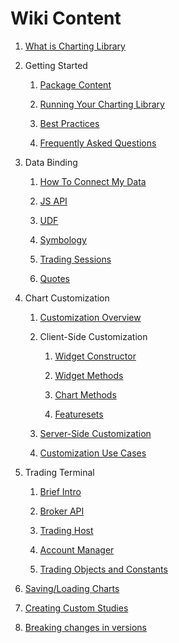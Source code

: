 # Wiki Content

1. [What is Charting Library](Home.md)

1. Getting Started
    1. [Package Content](Package-Content.md)

    1. [Running Your Charting Library](Running-Your-Charting-Library.md)

    1. [Best Practices](Best-Practices.md)

    1. [Frequently Asked Questions](Frequently-Asked-Questions.md)

1. Data Binding
    1. [How To Connect My Data](How-To-Connect-My-Data.md)

    1. [JS API](JS-Api.md)

    1. [UDF](UDF.md)

    1. [Symbology](Symbology.md)

    1. [Trading Sessions](Trading-Sessions.md)

    1. [Quotes](Quotes.md)

1. Chart Customization
    1. [Customization Overview](Customization-Overview.md)

    1. Client-Side Customization
        1. [Widget Constructor](Widget-Constructor.md)

        1. [Widget Methods](Widget-Methods.md)

        1. [Chart Methods](Chart-Methods.md)

        1. [Featuresets](Featuresets.md)

    1. [Server-Side Customization](Customization-Overview#customization-done-through-data-stream.md)

    1. [Customization Use Cases](Customization-Use-Cases.md)

1. Trading Terminal
    1. [Brief Intro](Trading-Terminal.md)

    1. [Broker API](Broker-API.md)

    1. [Trading Host](Trading-Host.md)

    1. [Account Manager](Account-Manager.md)

    1. [Trading Objects and Constants](Trading-Objects-and-Constants.md)

1. [Saving/Loading Charts](Saving-and-Loading-Charts.md)

1. [Creating Custom Studies](Creating-Custom-Studies.md)

1. [Breaking changes in versions](Breaking-Changes.md)

